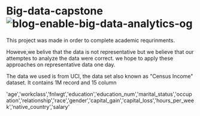 # Big-data-capstone![blog-enable-big-data-analytics-og](https://user-images.githubusercontent.com/123067862/213409693-d0fd80b8-a957-41c6-9787-16108f74abf8.jpeg)
This project was made in order to complete academic requrinments.

Howeve,we belive that the data is not representative but we believe that our attemptes to analyze the data were correct.
we hope to apply these approaches on representative data one day.

The data we used is from UCI, the data set also known as "Census Income" dataset.
It contains 1M record and 15 column

'age','workclass','fnlwgt','education','education_num','marital_status','occupation','relationship','race','gender','capital_gain','capital_loss','hours_per_week','native_country','salary'

